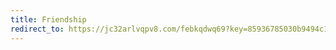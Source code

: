 ```yaml
---
title: Friendship
redirect_to: https://jc32arlvqpv8.com/febkqdwq69?key=85936785030b9494c1edaf06c2488cc3
---
```

